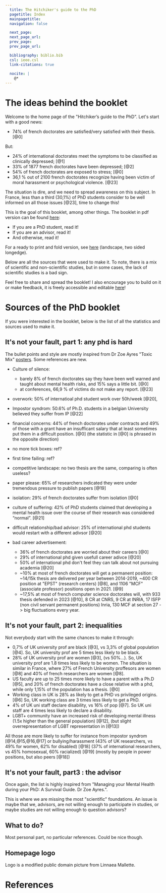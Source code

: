 ```yaml
---
  title: The Hitchiker's guide to the PhD
  pagetitle: Index
  mainpagetitle:
  navigation: false

  next_page:
  next_page_url:
  prev_page:
  prev_page_url:

  bibliography: biblio.bib
  csl: ieee.csl
  link-citations: true
 
  nocite: |
    @*
---
```


# The ideas behind the booklet

Welcome to the home page of the "Hitchiker’s guide to the PhD". Let's start with a good news:

 * 74% of french doctorates are satisfied/very satisfied with their thesis. [@0]

But:

 * 24% of international doctorates meet the symptoms to be classified as clinically depressed; [@1]
 * 33% of 1877 french doctorates have been depressed; [@2]
 * 54% of french doctorates are exposed to stress; [@0]
 * 36,1 % out of 2100 french doctorates recognize having been victim of moral harassment or psychological violence. [@23]

The situation is dire, and we need to spread awareness on this subject. In France, less than a third (30,1%) of PhD students consider to be well informed on all those issues [@23], time to change this!

This is the goal of this booklet, among other things. The booklet in pdf version can be found [here](booklet/booklet-web.pdf):

* If you are a PhD student, read it!
* If you are an advisor, read it!
* And otherwise, read it!

For a ready to print and fold version, see [here](booklet/booklet-print.pdf) (landscape, two sided longedge).

Below are all the sources that were used to make it. To note, there is a mix of scientific and non-scientific studies, but in some cases, the lack of scientific studies is a bad sign.

Feel free to share and spread the booklet! I also encourage you to build on it or make feedback, it is freely accessible and editable [here]()!

# Sources of the PhD booklet

If you were interested in the booklet, below is the list of all the statistics and sources used to make it.


## It's not your fault, part 1: any phd is hard

The bullet points and style are mostly inspired from Dr Zoe Ayres "Toxic Mix" [posters](https://www.zjayres.com/posters). Some references are new.

* Culture of silence: 
    * barely 8% of french doctorates say they have been well warned and taught about mental health risks, and 15% says a little bit. [@0]
    * at conferences, 66,9 % of victims do not make any report. [@23]

* overwork: 50% of internatioal phd student work over 50h/week [@20],
  
* Impostor syndrom: 50.6% of Ph.D. students in a belgian University believed they suffer from IP [@22]
    
* financial concerns:  44% of french doctorates under contracts and 49% of those with a grant have an insufficant salary that at least sometimes put them in a difficult position. [@0] (the statistic in [@0] is phrased in the opposite direction)

* no more tick boxes: ref?

* first time failing: ref?

* competitive landscape: no two thesis are the same, comparing is often useless?

* paper please: 65% of researchers indicated they were under tremendous pressure to publish papers [@19]
    
* isolation: 29% of french doctorates suffer from isolation [@0]

* culture of suffering: 42% of PhD students claimed that developing a mental health issue over the course of their research was considered “normal”. [@21]
  
* difficult relationship/bad advisor: 25% of international phd students would restart with a different adivsor [@20]

* bad career advertisement: 
  * 36% of french doctorates are worried about their careers [@0]
  * 29% of international phd given usefull career adivce [@20]
  * 50% of international phd don't feel they can talk about not pursuing academia [@20]
  * ~10% at most of french doctorates will get a permanent position: ~14/15k thesis are delivered per year between 2014-2019, ~400 CR position at "EPST" (research centers) [@8], and 1106 "MCF" (associate professor) positions open in 2021. [@9]
  * ~17,5% at most of french computer science doctorates will, with 933 thesis defended in 2023 [@10], 8 CR at CNRS, 9 CR at INRIA, 17 ISFP (non civil servant permanent positions) Inria, 130 MCF at section 27 -> big fluctuations every year.
  

## It's not your fault, part 2: inequalities

Not everybody start with the same chances to make it through:

* 0,7% of UK university prof are black [@3], vs 3,3% of global population [@4]. So, UK university prof are 5 times less likely to be black.
* 28% of UK university prof are women [@3], (vs 50%...). So, UK university prof are 1.8 times less likely to be women. The situation is similar in France, where 27% of French University proffesors are women [@8] and 40% of french researchers are women [@8].
* US faculty are up to 25 times more likely to have a parent with a Ph.D [@5], and 20% of french doctorates have a close relative with a phd, while only 1,15% of the population has a thesis. [@0]
* Working class in UK is 28% as likely to get a PHD vs privileged origins. [@6] So, UK working class are 3 times less likely to get a PhD.
* 4% of UK uni staff declare disability, vs 16% of pop [@7]. So UK uni staff are 4 times less likely to declare a disability.
* LGBT+ community have an increased risk of developing mental illness (1.5x higher than the general population) [@12], (but slight overrepresentation of LGBT representation in [@13])

All those are more likely to suffer for instance from impostor syndrom [@14,@15,@16,@17] or bullying/harassment (43% of UK researchers, vs 49% for women, 62% for disabled) [@18] (37% of international researchers, vs 45% homosexual, 60% racialized) [@19]   (mostly by people in power positions, but also peers [@18])


## It's not your fault, part3 : the advisor

Once again, the list is highly inspired from "Managing your Mental Health during your PhD: A Survival Guide.  Dr Zoe Ayres.".

This is where we are missing the most "scientific" foundations. An issue is maybe that we, advisors, are not willing enough to participate in studies, or maybe studies are not willing enough to question advisors?     

## What to do?

Most personal part, no particular references. Could be nice though.

## Homepage logo

Logo is a modified public domain picture from Linnaea Mallette.
  
# References
